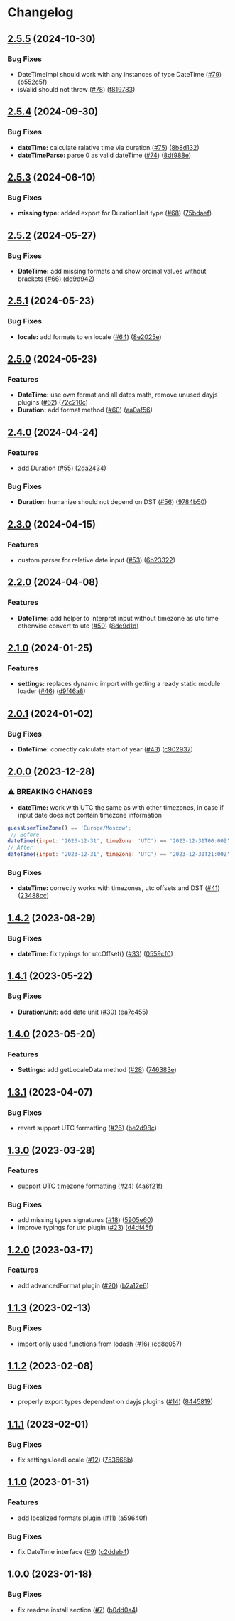 # Changelog

## [2.5.5](https://github.com/gravity-ui/date-utils/compare/v2.5.4...v2.5.5) (2024-10-30)


### Bug Fixes

* DateTimeImpl  should work with any instances of type DateTime ([#79](https://github.com/gravity-ui/date-utils/issues/79)) ([b552c5f](https://github.com/gravity-ui/date-utils/commit/b552c5fe470a017332f8c17d4b17e820ec999fba))
* isValid should not throw ([#78](https://github.com/gravity-ui/date-utils/issues/78)) ([f819783](https://github.com/gravity-ui/date-utils/commit/f8197836e46960d3a8800192cf13575b373afd77))

## [2.5.4](https://github.com/gravity-ui/date-utils/compare/v2.5.3...v2.5.4) (2024-09-30)


### Bug Fixes

* **dateTime:** calculate ralative time via duration ([#75](https://github.com/gravity-ui/date-utils/issues/75)) ([8b8d132](https://github.com/gravity-ui/date-utils/commit/8b8d1325d82e3b498523beba536484b6501f856a))
* **dateTimeParse:** parse 0 as valid dateTime ([#74](https://github.com/gravity-ui/date-utils/issues/74)) ([8df988e](https://github.com/gravity-ui/date-utils/commit/8df988e39248d0a3a4411cfcf50261f5045da1be))

## [2.5.3](https://github.com/gravity-ui/date-utils/compare/v2.5.2...v2.5.3) (2024-06-10)


### Bug Fixes

* **missing type:** added export for DurationUnit type ([#68](https://github.com/gravity-ui/date-utils/issues/68)) ([75bdaef](https://github.com/gravity-ui/date-utils/commit/75bdaef8b0d19270b4bddc42c4e5e27c18f22d9c))

## [2.5.2](https://github.com/gravity-ui/date-utils/compare/v2.5.1...v2.5.2) (2024-05-27)


### Bug Fixes

* **DateTime:** add missing formats and show ordinal values without brackets ([#66](https://github.com/gravity-ui/date-utils/issues/66)) ([dd9d942](https://github.com/gravity-ui/date-utils/commit/dd9d9429a831e05bf35892f558b3e1a443ecd6e7))

## [2.5.1](https://github.com/gravity-ui/date-utils/compare/v2.5.0...v2.5.1) (2024-05-23)


### Bug Fixes

* **locale:** add formats to en locale ([#64](https://github.com/gravity-ui/date-utils/issues/64)) ([8e2025e](https://github.com/gravity-ui/date-utils/commit/8e2025e426dd844d1d91a867655501511c33e392))

## [2.5.0](https://github.com/gravity-ui/date-utils/compare/v2.4.0...v2.5.0) (2024-05-23)


### Features

* **DateTime:** use own format and all dates math, remove unused dayjs plugins ([#62](https://github.com/gravity-ui/date-utils/issues/62)) ([72c210c](https://github.com/gravity-ui/date-utils/commit/72c210c34c94320190a0af01d5fc1f1987a6ae61))
* **Duration:** add format method ([#60](https://github.com/gravity-ui/date-utils/issues/60)) ([aa0af56](https://github.com/gravity-ui/date-utils/commit/aa0af5689e837bdd8da6eca36b08c22609569092))

## [2.4.0](https://github.com/gravity-ui/date-utils/compare/v2.3.0...v2.4.0) (2024-04-24)


### Features

* add Duration ([#55](https://github.com/gravity-ui/date-utils/issues/55)) ([2da2434](https://github.com/gravity-ui/date-utils/commit/2da243405a5da7b88a11185d23aa4f415ef747f9))


### Bug Fixes

* **Duration:** humanize should not depend on DST ([#56](https://github.com/gravity-ui/date-utils/issues/56)) ([9784b50](https://github.com/gravity-ui/date-utils/commit/9784b50c505e51e6daf2654b663cded59b2bd3c8))

## [2.3.0](https://github.com/gravity-ui/date-utils/compare/v2.2.0...v2.3.0) (2024-04-15)


### Features

* custom parser for relative date input ([#53](https://github.com/gravity-ui/date-utils/issues/53)) ([6b23322](https://github.com/gravity-ui/date-utils/commit/6b23322423dc8b2e334d0c3aee321373a4d0367a))

## [2.2.0](https://github.com/gravity-ui/date-utils/compare/v2.1.0...v2.2.0) (2024-04-08)


### Features

* **DateTime:** add helper to interpret input without timezone as utc time otherwise convert to utc ([#50](https://github.com/gravity-ui/date-utils/issues/50)) ([8de9d1d](https://github.com/gravity-ui/date-utils/commit/8de9d1ddf9845978fffc97e3ed52563b739fbcf5))

## [2.1.0](https://github.com/gravity-ui/date-utils/compare/v2.0.1...v2.1.0) (2024-01-25)


### Features

* **settings:** replaces dynamic import with getting a ready static module loader ([#46](https://github.com/gravity-ui/date-utils/issues/46)) ([d9f46a8](https://github.com/gravity-ui/date-utils/commit/d9f46a82679084c5051e6b18826d5f39a732915d))

## [2.0.1](https://github.com/gravity-ui/date-utils/compare/v2.0.0...v2.0.1) (2024-01-02)


### Bug Fixes

* **DateTime:** correctly calculate start of year ([#43](https://github.com/gravity-ui/date-utils/issues/43)) ([c902937](https://github.com/gravity-ui/date-utils/commit/c9029376ddc7fe10cb96ed2b89a60c1759c56b5d))

## [2.0.0](https://github.com/gravity-ui/date-utils/compare/v1.4.2...v2.0.0) (2023-12-28)


### ⚠ BREAKING CHANGES

* **dateTime:**  work with UTC the same as with other timezones, in case if input date does not contain timezone information

```js
guessUserTimeZone() == 'Europe/Moscow';
 // Before
dateTime({input: '2023-12-31', timeZone: 'UTC') == '2023-12-31T00:00Z'
// After
dateTime({input: '2023-12-31', timeZone: 'UTC') == '2023-12-30T21:00Z'
```

### Bug Fixes

* **dateTime:** correctly works with timezones, utc offsets and DST ([#41](https://github.com/gravity-ui/date-utils/issues/41)) ([23488cc](https://github.com/gravity-ui/date-utils/commit/23488cc07f481c2f285abb40bec2dbb44f37ccac))

## [1.4.2](https://github.com/gravity-ui/date-utils/compare/v1.4.1...v1.4.2) (2023-08-29)


### Bug Fixes

* **dateTime:** fix typings for utcOffset() ([#33](https://github.com/gravity-ui/date-utils/issues/33)) ([0559cf0](https://github.com/gravity-ui/date-utils/commit/0559cf0b141855732d62ddcc4115986934dd6502))

## [1.4.1](https://github.com/gravity-ui/date-utils/compare/v1.4.0...v1.4.1) (2023-05-22)


### Bug Fixes

* **DurationUnit:** add date unit ([#30](https://github.com/gravity-ui/date-utils/issues/30)) ([ea7c455](https://github.com/gravity-ui/date-utils/commit/ea7c45510ea134a6dedc90cb24be5e0b2d59a759))

## [1.4.0](https://github.com/gravity-ui/date-utils/compare/v1.3.1...v1.4.0) (2023-05-20)


### Features

* **Settings:** add getLocaleData method ([#28](https://github.com/gravity-ui/date-utils/issues/28)) ([746383e](https://github.com/gravity-ui/date-utils/commit/746383eaff6e1e5dfb1fd0f7005dd5e9be0a4f86))

## [1.3.1](https://github.com/gravity-ui/date-utils/compare/v1.3.0...v1.3.1) (2023-04-07)


### Bug Fixes

* revert support UTC formatting ([#26](https://github.com/gravity-ui/date-utils/issues/26)) ([be2d98c](https://github.com/gravity-ui/date-utils/commit/be2d98c4bfc0ffd00cf807221c728fd13e084ac0))

## [1.3.0](https://github.com/gravity-ui/date-utils/compare/v1.2.0...v1.3.0) (2023-03-28)


### Features

* support UTC timezone formatting ([#24](https://github.com/gravity-ui/date-utils/issues/24)) ([4a6f21f](https://github.com/gravity-ui/date-utils/commit/4a6f21f89fe49740bc972734db9df9e17ca99fd6))


### Bug Fixes

* add missing types signatures ([#18](https://github.com/gravity-ui/date-utils/issues/18)) ([5905e60](https://github.com/gravity-ui/date-utils/commit/5905e6076e731907b4a93fcbc0140ccb483dd273))
* improve typings for utc plugin ([#23](https://github.com/gravity-ui/date-utils/issues/23)) ([d4df45f](https://github.com/gravity-ui/date-utils/commit/d4df45f4de99d2aa8e476e7e40d9264b4e84d804))

## [1.2.0](https://github.com/gravity-ui/date-utils/compare/v1.1.3...v1.2.0) (2023-03-17)


### Features

* add advancedFormat plugin ([#20](https://github.com/gravity-ui/date-utils/issues/20)) ([b2a12e6](https://github.com/gravity-ui/date-utils/commit/b2a12e623574accdce0006cf55cee6ab924043c4))

## [1.1.3](https://github.com/gravity-ui/date-utils/compare/v1.1.2...v1.1.3) (2023-02-13)


### Bug Fixes

* import only used functions from lodash ([#16](https://github.com/gravity-ui/date-utils/issues/16)) ([cd8e057](https://github.com/gravity-ui/date-utils/commit/cd8e057963f8dc5f72051a36c4bed31e3771fc51))

## [1.1.2](https://github.com/gravity-ui/date-utils/compare/v1.1.1...v1.1.2) (2023-02-08)


### Bug Fixes

* properly export types dependent on dayjs plugins ([#14](https://github.com/gravity-ui/date-utils/issues/14)) ([8445819](https://github.com/gravity-ui/date-utils/commit/8445819eb4a3fc76e1da08287dd0393072d99a2b))

## [1.1.1](https://github.com/gravity-ui/date-utils/compare/v1.1.0...v1.1.1) (2023-02-01)


### Bug Fixes

* fix settings.loadLocale ([#12](https://github.com/gravity-ui/date-utils/issues/12)) ([753668b](https://github.com/gravity-ui/date-utils/commit/753668bb9189166a6b32034c6dbeea11addf2b6e))

## [1.1.0](https://github.com/gravity-ui/date-utils/compare/v1.0.0...v1.1.0) (2023-01-31)


### Features

* add localized formats plugin ([#11](https://github.com/gravity-ui/date-utils/issues/11)) ([a59640f](https://github.com/gravity-ui/date-utils/commit/a59640f27b77e0af09b1574f72ea641cbb60c03f))


### Bug Fixes

* fix DateTime interface ([#9](https://github.com/gravity-ui/date-utils/issues/9)) ([c2ddeb4](https://github.com/gravity-ui/date-utils/commit/c2ddeb4180a19069d769ce4d88e3980af4893afc))

## 1.0.0 (2023-01-18)


### Bug Fixes

* fix readme install section ([#7](https://github.com/gravity-ui/date-utils/issues/7)) ([b0dd0a4](https://github.com/gravity-ui/date-utils/commit/b0dd0a47311c042993817e60ed56347552be48b3))
